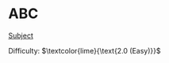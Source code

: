 # ABC

[Subject](https://open.kattis.com/problems/abc)

Difficulty: $\textcolor{lime}{\text{2.0 (Easy)}}$ 